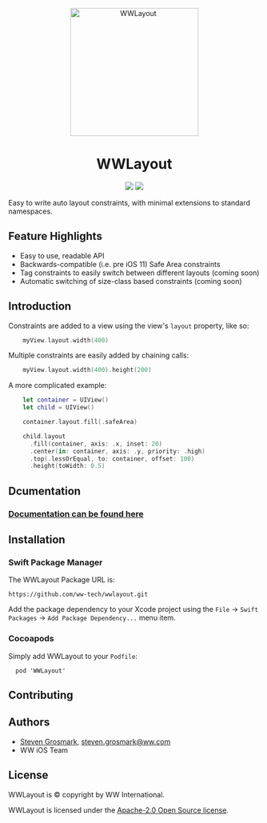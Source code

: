 <p align="center">
    <img src="logo.png" width="256" max-width="50%" alt="WWLayout" />
</p>
<h1 align="center">WWLayout</h1>
<p align="center">
    <!--
    <img src="https://circleci.com/gh/ww-tech/wwlayout/tree/develop.svg?style=shield" />
    <a href="https://codeclimate.com/repos/5bd1ca9c535ea53834001d51/maintainability"><img src="https://api.codeclimate.com/v1/badges/d42334bce58294611b8b/maintainability" /></a>
    <a href="https://codeclimate.com/repos/5bd1ca9c535ea53834001d51/test_coverage"><img src="https://api.codeclimate.com/v1/badges/d42334bce58294611b8b/test_coverage" /></a>
    -->
    <img src="https://img.shields.io/badge/Swift-4.0%20--%205.6-blueviolet.svg?style=flat" />
    <img src="https://img.shields.io/badge/iOS-10.3%20--%2015.x-blue.svg?style=flat" />
</p>

Easy to write auto layout constraints, with minimal extensions to standard namespaces.

## Feature Highlights
* Easy to use, readable API
* Backwards-compatible (i.e. pre iOS 11) Safe Area constraints
* Tag constraints to easily switch between different layouts (coming soon)
* Automatic switching of size-class based constraints (coming soon)

## Introduction

Constraints are added to a view using the view's `layout` property, like so:

```swift
    myView.layout.width(400)
```

Multiple constraints are easily added by chaining calls:

```swift
    myView.layout.width(400).height(200)
```

A more complicated example:

```swift
    let container = UIView()
    let child = UIView()

    container.layout.fill(.safeArea)

    child.layout
      .fill(container, axis: .x, inset: 20)
      .center(in: container, axis: .y, priority: .high)
      .top(.lessOrEqual, to: container, offset: 100)
      .height(toWidth: 0.5)
```

## Dcumentation

### [Documentation can be found here](//ww-tech.github.io/wwlayout/)


## Installation

### Swift Package Manager

The WWLayout Package URL is:

```
https://github.com/ww-tech/wwlayout.git
```

Add the package dependency to your Xcode project using the `File` -> `Swift Packages` -> `Add Package Dependency...` menu item.

### Cocoapods

Simply add WWLayout to your `Podfile`:

```
  pod 'WWLayout'
```

## Contributing

## Authors
* [Steven Grosmark](https://github.com/g-mark), steven.grosmark@ww.com
* WW iOS Team

## License
WWLayout is © copyright by WW International.

WWLayout is licensed under the [Apache-2.0 Open Source license](http://choosealicense.com/licenses/apache-2.0/).
